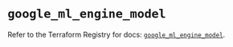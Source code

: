 # `google_ml_engine_model`

Refer to the Terraform Registry for docs: [`google_ml_engine_model`](https://registry.terraform.io/providers/hashicorp/google-beta/6.35.0/docs/resources/google_ml_engine_model).
